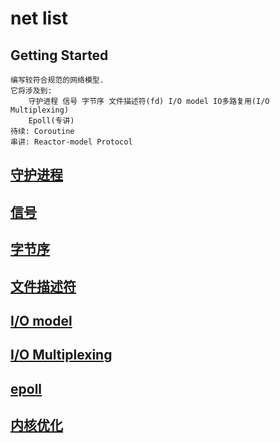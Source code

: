# net list
## Getting Started
```
编写较符合规范的网络模型.
它将涉及到:
    守护进程 信号 字节序 文件描述符(fd) I/O model IO多路复用(I/O Multiplexing)
    Epoll(专讲)
待续: Coroutine
串讲: Reactor-model Protocol
```

## [守护进程](daemon/readme.md)
## [信号](signal/readme.md)
## [字节序](endian/byte-order.md)
## [文件描述符](fd/readme.md)
## [I/O model](io-model/readme.md)
## [I/O Multiplexing](io-multiplexing/readme.md)
## [epoll](epoll/readme.md)
## [内核优化](Linux/optimization.md)

